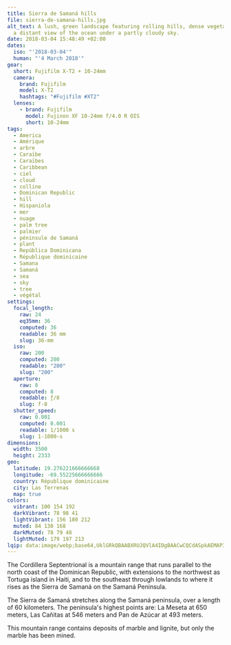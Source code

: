 ```yaml
---
title: Sierra de Samaná hills
file: sierra-de-samana-hills.jpg
alt_text: A lush, green landscape featuring rolling hills, dense vegetation, and
  a distant view of the ocean under a partly cloudy sky.
date: 2018-03-04 15:48:49 +02:00
dates:
  iso: "'2018-03-04'"
  human: "'4 March 2018'"
gear:
  short: Fujifilm X-T2 + 10-24mm
  camera:
    brand: Fujifilm
    model: X-T2
    hashtags: "#Fujifilm #XT2"
  lenses:
    - brand: Fujifilm
      model: Fujinon XF 10-24mm f/4.0 R OIS
      short: 10-24mm
tags:
  - America
  - Amérique
  - arbre
  - Caraïbe
  - Caraïbes
  - Caribbean
  - ciel
  - cloud
  - colline
  - Dominican Republic
  - hill
  - Hispaniola
  - mer
  - nuage
  - palm tree
  - palmier
  - péninsule de Samaná
  - plant
  - República Dominicana
  - République dominicaine
  - Samana
  - Samaná
  - sea
  - sky
  - tree
  - végétal
settings:
  focal_length:
    raw: 24
    eq35mm: 36
    computed: 36
    readable: 36 mm
    slug: 36-mm
  iso:
    raw: 200
    computed: 200
    readable: "200"
    slug: "200"
  aperture:
    raw: 8
    computed: 8
    readable: ƒ/8
    slug: f-8
  shutter_speed:
    raw: 0.001
    computed: 0.001
    readable: 1/1000 s
    slug: 1-1000-s
dimensions:
  width: 3500
  height: 2333
geo:
  latitude: 19.276221666666668
  longitude: -69.55225666666666
  country: République dominicaine
  city: Las Terrenas
  map: true
colors:
  vibrant: 100 154 192
  darkVibrant: 78 98 41
  lightVibrant: 156 180 212
  muted: 84 130 168
  darkMuted: 78 79 48
  lightMuted: 179 197 213
lqip: data:image/webp;base64,UklGRkQBAABXRUJQVlA4IDgBAACwCQCdASpkAEMAP3Gmyls0tiklrrQLWsAuCU2i9gGuDoMIKjCkDt84FytbtF22FoGeI1GhOKn/jNPAbU+AgjO8fjDsgKz7ueViIbw1T2m91hp4wiqUAAD+3wIQHsJB7GO8eQqIRyF5jGgk08gATj3FiXJVb6w3nCCtftuUbM0JscnoULH2+XAqClv7t4/POM9J2iuigP2z1TZZJYr3HMXIrnAbubCDZVEUxmEawUEzj/ll9vL0PFhepThi/Yz71vD3mdGsmoFNYpTqfd8jzQhAr8oSC9TPGQDUTTAhCzDJWuFYApWaPnLe01EuwkTCmeUszR6FY2BZc5m6AY+Jo24SnTIeKgrCH8uojRFRBz40g2KYLb4h9l8w8sW/ap6Ama+6ETgEyNP8i37RJ5Lx5bW6g7YxtgHYAAA=
---
```


The Cordillera Septentrional is a mountain range that runs parallel to the north coast of the Dominican Republic, with extensions to the northwest as Tortuga island in Haiti, and to the southeast through lowlands to where it rises as the Sierra de Samaná on the Samaná Peninsula.

The Sierra de Samaná stretches along the Samaná peninsula, over a length of 60 kilometers. The peninsula's highest points are: La Meseta at 650 meters, Las Cañitas at 546 meters and Pan de Azúcar at 493 meters.

This mountain range contains deposits of marble and lignite, but only the marble has been mined.
